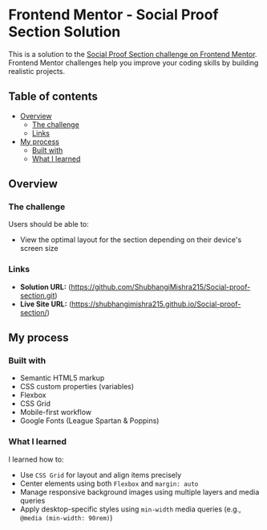# Frontend Mentor - Social Proof Section Solution

This is a solution to the [Social Proof Section challenge on Frontend Mentor](https://www.frontendmentor.io/challenges/social-proof-section-6e0qTv_bA). Frontend Mentor challenges help you improve your coding skills by building realistic projects.

## Table of contents

- [Overview](#overview)
  - [The challenge](#the-challenge)
  - [Links](#links)
- [My process](#my-process)
  - [Built with](#built-with)
  - [What I learned](#what-i-learned)
 
## Overview

### The challenge

Users should be able to:

- View the optimal layout for the section depending on their device's screen size

### Links

- **Solution URL:** (https://github.com/ShubhangiMishra215/Social-proof-section.git)
- **Live Site URL:** (https://shubhangimishra215.github.io/Social-proof-section/)

## My process

### Built with

- Semantic HTML5 markup
- CSS custom properties (variables)
- Flexbox
- CSS Grid
- Mobile-first workflow
- Google Fonts (League Spartan & Poppins)

### What I learned

I learned how to:

- Use `CSS Grid` for layout and align items precisely
- Center elements using both `Flexbox` and `margin: auto`
- Manage responsive background images using multiple layers and media queries
- Apply desktop-specific styles using `min-width` media queries (e.g., `@media (min-width: 90rem)`)

